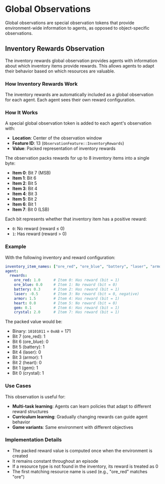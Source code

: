 # Global Observations

Global observations are special observation tokens that provide environment-wide information to agents, as opposed to object-specific observations.

## Inventory Rewards Observation

The inventory rewards global observation provides agents with information about which inventory items provide rewards. This allows agents to adapt their behavior based on which resources are valuable.

### How Inventory Rewards Work

The inventory rewards are automatically included as a global observation for each agent. Each agent sees their own reward configuration.

### How It Works

A special global observation token is added to each agent's observation with:
- **Location**: Center of the observation window
- **Feature ID**: 13 (`ObservationFeature::InventoryRewards`)
- **Value**: Packed representation of inventory rewards

The observation packs rewards for up to 8 inventory items into a single byte:
- **Item 0**: Bit 7 (MSB)
- **Item 1**: Bit 6
- **Item 2**: Bit 5
- **Item 3**: Bit 4
- **Item 4**: Bit 3
- **Item 5**: Bit 2
- **Item 6**: Bit 1
- **Item 7**: Bit 0 (LSB)

Each bit represents whether that inventory item has a positive reward:
- `0`: No reward (reward ≤ 0)
- `1`: Has reward (reward > 0)

### Example

With the following inventory and reward configuration:
```yaml
inventory_item_names: ["ore_red", "ore_blue", "battery", "laser", "armor", "heart", "gem", "crystal"]
agent:
  rewards:
    ore_red: 1.0      # Item 0: Has reward (bit = 1)
    ore_blue: 0.0     # Item 1: No reward (bit = 0)
    battery: 0.3      # Item 2: Has reward (bit = 1)
    laser: -0.5       # Item 3: No reward (bit = 0, negative)
    armor: 1.5        # Item 4: Has reward (bit = 1)
    heart: 0.0        # Item 5: No reward (bit = 0)
    gem: 0.1          # Item 6: Has reward (bit = 1)
    crystal: 2.0      # Item 7: Has reward (bit = 1)
```

The packed value would be:
- Binary: `10101011` = `0xAB` = 171
- Bit 7 (ore_red): 1
- Bit 6 (ore_blue): 0
- Bit 5 (battery): 1
- Bit 4 (laser): 0
- Bit 3 (armor): 1
- Bit 2 (heart): 0
- Bit 1 (gem): 1
- Bit 0 (crystal): 1

### Use Cases

This observation is useful for:
- **Multi-task learning**: Agents can learn policies that adapt to different reward structures
- **Curriculum learning**: Gradually changing rewards can guide agent behavior
- **Game variants**: Same environment with different objectives

### Implementation Details

- The packed reward value is computed once when the environment is created
- It remains constant throughout an episode
- If a resource type is not found in the inventory, its reward is treated as 0
- The first matching resource name is used (e.g., "ore_red" matches "ore")
